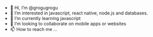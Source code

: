 - 👋 Hi, I’m @grogugrogu
- 👀 I’m interested in javascript, react native, node.js and databases.
- 🌱 I’m currently learning javascript
- 💞️ I’m looking to collaborate on mobile apps or websites
- 📫 How to reach me ...

<!---
grogugrogu/grogugrogu is a ✨ special ✨ repository because its `README.md` (this file) appears on your GitHub profile.
You can click the Preview link to take a look at your changes.
--->
